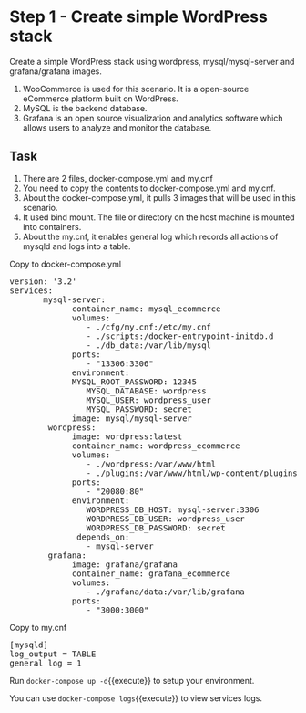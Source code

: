 # Step 1 - Create simple WordPress stack

Create a simple WordPress stack using wordpress, mysql/mysql-server and grafana/grafana images.
1. WooCommerce is used for this scenario. It is a open-source eCommerce platform built on WordPress.
2. MySQL is the backend database. 
3. Grafana is an open source visualization and analytics software which allows users to analyze and monitor the database.

## Task
1. There are 2 files, docker-compose.yml and my.cnf
2. You need to copy the contents to docker-compose.yml and my.cnf.
3. About the docker-compose.yml, it pulls 3 images that will be used in this scenario.
4. It used bind mount. The file or directory on the host machine is mounted into containers. 
5. About the my.cnf, it enables general log which records all actions of mysqld and logs into a table.

Copy to docker-compose.yml 
<pre class="file"
 data-filename="./docker-compose.yml"
  data-target="replace">
version: '3.2'
services:
       mysql-server:
             container_name: mysql_ecommerce
             volumes:
                - ./cfg/my.cnf:/etc/my.cnf
                - ./scripts:/docker-entrypoint-initdb.d
                - ./db_data:/var/lib/mysql
             ports:
                - "13306:3306"
             environment:
             MYSQL_ROOT_PASSWORD: 12345
                MYSQL_DATABASE: wordpress
                MYSQL_USER: wordpress_user
                MYSQL_PASSWORD: secret
             image: mysql/mysql-server
        wordpress:
             image: wordpress:latest
             container_name: wordpress_ecommerce 
             volumes:
                - ./wordpress:/var/www/html
                - ./plugins:/var/www/html/wp-content/plugins
             ports:
                - "20080:80"
             environment:
                WORDPRESS_DB_HOST: mysql-server:3306
                WORDPRESS_DB_USER: wordpress_user
                WORDPRESS_DB_PASSWORD: secret
              depends_on:
                - mysql-server
        grafana:
             image: grafana/grafana
             container_name: grafana_ecommerce
             volumes:
                - ./grafana/data:/var/lib/grafana
             ports:
                - "3000:3000"
</pre>

Copy to my.cnf
<pre class="file"
 data-filename="./cfg/my.cnf"
  data-target="replace">
[mysqld]
log_output = TABLE
general_log = 1 
</pre>

Run `docker-compose up -d`{{execute}} to setup your environment.

You can use `docker-compose logs`{{execute}} to view services logs.


